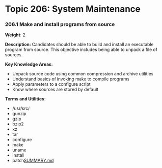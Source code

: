 # **Topic 206: System Maintenance**

### **206.1 Make and install programs from source**

**Weight:** 2

**Description:** Candidates should be able to build and install an executable program from source. This objective includes being able to unpack a file of sources.

**Key Knowledge Areas:**

* Unpack source code using common compression and archive utilities
* Understand basics of invoking make to compile programs
* Apply parameters to a configure script
* Know where sources are stored by default

**Terms and Utilities:**

* /usr/src/
* gunzip
* gzip
* bzip2
* xz
* tar
* configure
* make
* uname
* install
* patch[SUMMARY.md](SUMMARY.md)



